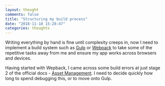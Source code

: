 ```yaml
---
layout: thought
comments: false
title: "Structuring my build process"
date: "2018-11-18 15:28:47"
categories: thoughts
---
```

Writing everything by hand is fine until complexity creeps in, now I need to implement a 
build system such as  [Gulp](https://gulpjs.com/) or [Webpack](https://webpack.js.org/) to take 
some of the repetitive tasks away from me and ensure my app works across browsers and devices.

Having started with Wepback, I came across some build errors at just stage 2 of the official docs - 
[Asset Management](https://webpack.js.org/guides/asset-management/). I need to decide quickly how 
long to spend debugging this, or to move onto Gulp.
